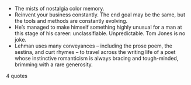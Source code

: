  - The mists of nostalgia color memory.
 - Reinvent your business constantly. The end goal may be the same, but the tools and methods are constantly evolving.
 - He’s managed to make himself something highly unusual for a man at this stage of his career: unclassifiable. Unpredictable. Tom Jones is no joke.
 - Lehman uses many conveyances – including the prose poem, the sestina, and curt rhymes – to travel across the writing life of a poet whose instinctive romanticism is always bracing and tough-minded, brimming with a rare generosity.

4 quotes
